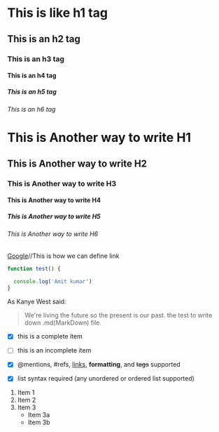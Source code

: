 # This is like h1 tag
## This is an  h2 tag 
### This is an h3 tag 
#### This is an h4 tag 
##### This is an h5 tag 
###### This is an h6 tag

<h1>This is Another way to write H1</h1>
<h2>This is Another way to write H2</h2>
<h3>This is Another way to write H3</h3>
<h4>This is Another way to write H4</h4>
<h5>This is Another way to write H5</h5>
<h6>This is Another way to write H6</h6>




[Google](www.google.com)//This is how we can define link



````javascript
function test() {
  
  console.log('Amit kumar')
}

````


As Kanye West said: 

>We're living the future so
>the present is our past.
>the test to write down .md(MarkDown) file.


-[x] this is a complete item
-[ ] this is an incomplete item
-[x] @mentions, #refs, [links](), **formatting**, and <del>tags</del> supported
-[x] list syntax required (any unordered or ordered list supported)


1. Item 1
2. Item 2 
3. Item 3
    * Item 3a 
    * Item 3b